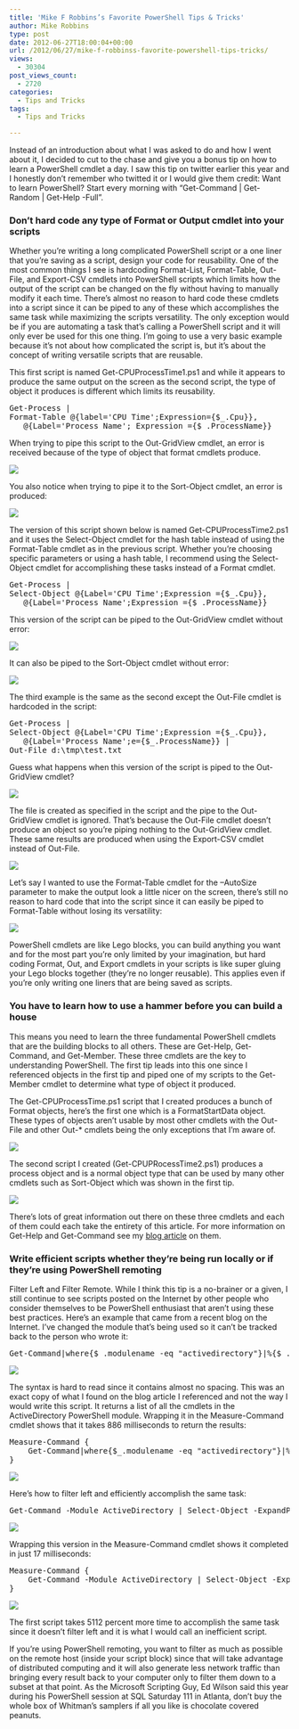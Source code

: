 ```yaml
---
title: 'Mike F Robbins’s Favorite PowerShell Tips & Tricks'
author: Mike Robbins
type: post
date: 2012-06-27T18:00:04+00:00
url: /2012/06/27/mike-f-robbinss-favorite-powershell-tips-tricks/
views:
  - 30304
post_views_count:
  - 2720
categories:
  - Tips and Tricks
tags:
  - Tips and Tricks

---
```

Instead of an introduction about what I was asked to do and how I went about it, I decided to cut to the chase and give you a bonus tip on how to learn a PowerShell cmdlet a day. I saw this tip on twitter earlier this year and I honestly don’t remember who twitted it or I would give them credit: Want to learn PowerShell? Start every morning with &#8220;Get-Command | Get-Random | Get-Help -Full&#8221;.

### Don’t hard code any type of Format or Output cmdlet into your scripts

Whether you’re writing a long complicated PowerShell script or a one liner that you’re saving as a script, design your code for reusability. One of the most common things I see is hardcoding Format-List, Format-Table, Out-File, and Export-CSV cmdlets into PowerShell scripts which limits how the output of the script can be changed on the fly without having to manually modify it each time. There’s almost no reason to hard code these cmdlets into a script since it can be piped to any of these which accomplishes the same task while maximizing the scripts versatility. The only exception would be if you are automating a task that’s calling a PowerShell script and it will only ever be used for this one thing. I’m going to use a very basic example because it’s not about how complicated the script is, but it’s about the concept of writing versatile scripts that are reusable.

This first script is named Get-CPUProcessTime1.ps1 and while it appears to produce the same output on the screen as the second script, the type of object it produces is different which limits its reusability.

<pre class="brush: powershell; title: ; notranslate" title="">Get-Process |
Format-Table @{label='CPU Time';Expression={$_.Cpu}},
   @{Label='Process Name'; Expression ={$_.ProcessName}}
</pre>

When trying to pipe this script to the Out-GridView cmdlet, an error is received because of the type of object that format cmdlets produce.

![](/images/MikeTips111.png)

You also notice when trying to pipe it to the Sort-Object cmdlet, an error is produced:

![](/images/MikeTips12.png)

The version of this script shown below is named Get-CPUProcessTime2.ps1 and it uses the Select-Object cmdlet for the hash table instead of using the Format-Table cmdlet as in the previous script. Whether you’re choosing specific parameters or using a hash table, I recommend using the Select-Object cmdlet for accomplishing these tasks instead of a Format cmdlet.

<pre class="brush: powershell; title: ; notranslate" title="">Get-Process |
Select-Object @{Label='CPU Time';Expression ={$_.Cpu}},
   @{Label='Process Name';Expression ={$_.ProcessName}}
</pre>

This version of the script can be piped to the Out-GridView cmdlet without error:

![](/images/MikeTips1.png)

It can also be piped to the Sort-Object cmdlet without error:

![](/images/MikeTips2.png)

The third example is the same as the second except the Out-File cmdlet is hardcoded in the script:

<pre class="brush: powershell; title: ; notranslate" title="">Get-Process |
Select-Object @{Label='CPU Time';Expression ={$_.Cpu}},
   @{Label='Process Name';e={$_.ProcessName}} |
Out-File d:\tmp\test.txt
</pre>

Guess what happens when this version of the script is piped to the Out-GridView cmdlet?

![](/images/MikeTips3.png)

The file is created as specified in the script and the pipe to the Out-GridView cmdlet is ignored. That’s because the Out-File cmdlet doesn’t produce an object so you’re piping nothing to the Out-GridView cmdlet. These same results are produced when using the Export-CSV cmdlet instead of Out-File.

![](/images/MikeTips4.png)

Let’s say I wanted to use the Format-Table cmdlet for the –AutoSize parameter to make the output look a little nicer on the screen, there’s still no reason to hard code that into the script since it can easily be piped to Format-Table without losing its versatility:

![](/images/MikeTips5.png)

PowerShell cmdlets are like Lego blocks, you can build anything you want and for the most part you’re only limited by your imagination, but hard coding Format, Out, and Export cmdlets in your scripts is like super gluing your Lego blocks together (they’re no longer reusable). This applies even if you’re only writing one liners that are being saved as scripts.

### You have to learn how to use a hammer before you can build a house

This means you need to learn the three fundamental PowerShell cmdlets that are the building blocks to all others. These are Get-Help, Get-Command, and Get-Member. These three cmdlets are the key to understanding PowerShell. The first tip leads into this one since I referenced objects in the first tip and piped one of my scripts to the Get-Member cmdlet to determine what type of object it produced.

The Get-CPUProcessTime.ps1 script that I created produces a bunch of Format objects, here’s the first one which is a FormatStartData object. These types of objects aren’t usable by most other cmdlets with the Out-File and other Out-* cmdlets being the only exceptions that I’m aware of.

![](/images/MikeTips6.png)

The second script I created (Get-CPUPRocessTime2.ps1) produces a process object and is a normal object type that can be used by many other cmdlets such as Sort-Object which was shown in the first tip.

![](/images/MikeTips7.png)

There’s lots of great information out there on these three cmdlets and each of them could each take the entirety of this article. For more information on Get-Help and Get-Command see my [blog article][1] on them.

### Write efficient scripts whether they’re being run locally or if they’re using PowerShell remoting

Filter Left and Filter Remote. While I think this tip is a no-brainer or a given, I still continue to see scripts posted on the Internet by other people who consider themselves to be PowerShell enthusiast that aren’t using these best practices. Here’s an example that came from a recent blog on the Internet. I’ve changed the module that’s being used so it can’t be tracked back to the person who wrote it:

<pre class="brush: powershell; title: ; notranslate" title="">Get-Command|where{$_.modulename -eq "activedirectory"}|%{$_.name}
</pre>

![](/images/MikeTips8.png)

The syntax is hard to read since it contains almost no spacing. This was an exact copy of what I found on the blog article I referenced and not the way I would write this script. It returns a list of all the cmdlets in the ActiveDirectory PowerShell module. Wrapping it in the Measure-Command cmdlet shows that it takes 886 milliseconds to return the results:

<pre class="brush: powershell; title: ; notranslate" title="">Measure-Command {
	Get-Command|where{$_.modulename -eq "activedirectory"}|%{$_.name}
}
</pre>

![](/images/MikeTips9.png)

Here’s how to filter left and efficiently accomplish the same task:

<pre class="brush: powershell; title: ; notranslate" title="">Get-Command -Module ActiveDirectory | Select-Object -ExpandProperty Name
</pre>

![](/images/MikeTips10.png)

Wrapping this version in the Measure-Command cmdlet shows it completed in just 17 milliseconds:

<pre class="brush: powershell; title: ; notranslate" title="">Measure-Command {
	Get-Command -Module ActiveDirectory | Select-Object -ExpandProperty Name
}
</pre>

![](/images/MikeTips13.png)

The first script takes 5112 percent more time to accomplish the same task since it doesn’t filter left and it is what I would call an inefficient script.

If you’re using PowerShell remoting, you want to filter as much as possible on the remote host (inside your script block) since that will take advantage of distributed computing and it will also generate less network traffic than bringing every result back to your computer only to filter them down to a subset at that point. As the Microsoft Scripting Guy, Ed Wilson said this year during his PowerShell session at SQL Saturday 111 in Atlanta, don’t buy the whole box of Whitman’s samplers if all you like is chocolate covered peanuts.

[1]: http://mikefrobbins.com/2012/03/29/how-do-i-get-started-with-powershell/